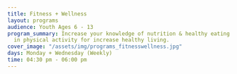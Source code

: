 ```yaml
---
title: Fitness + Wellness
layout: programs
audience: Youth Ages 6 - 13
program_summary: Increase your knowledge of nutrition & healthy eating while engaging
  in physical activity for increase healthy living.
cover_image: "/assets/img/programs_fitnesswellness.jpg"
days: Monday + Wednesday (Weekly)
time: 04:30 pm - 06:00 pm
---
```


